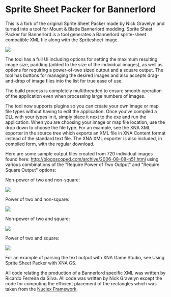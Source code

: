 # Sprite Sheet Packer for Bannerlord

This is a fork of the original Sprite Sheet Packer made by Nick Gravelyn and turned into a tool for Mount & Blade Bannerlord modding.
Sprite Sheet Packer for Bannerlord is a tool generates a Bannerlord sprite-sheet compatible XML file along with the Spritesheet image.

![](https://github.com/nickgravelyn/spritesheetpacker/blob/master/images/ToolUI.png)

The tool has a full UI including options for setting the maximum resulting image size, padding (added to the size of the individual images), as well as options for requiring a power-of-two sized output and a square output. The tool has buttons for managing the desired images and also accepts drag-and-drop of image files into the list for true ease of use.

The build process is completely multithreaded to ensure smooth operation of the application even when processing large numbers of images.

The tool now supports plugins so you can create your own image or map file types without having to edit the application. Once you've compiled a DLL with your types in it, simply place it next to the exe and run the application. When you are choosing your image or map file location, use the drop down to choose the file type. For an example, see the XNA XML exporter in the source tree which exports an XML file in XNA Content format instead of the standard text file. The XNA XML exporter is also included, in compiled form, with the regular download.

Here are some sample output files created from 720 individual images found here: http://blogoscoped.com/archive/2006-08-08-n51.html using various combinations of the "Require Power of Two Output" and "Require Square Output" options:

Non-power of two and non-square:

![](https://github.com/nickgravelyn/spritesheetpacker/blob/master/images/Sheet1.png)

Power of two and non-square:

![](https://github.com/nickgravelyn/spritesheetpacker/blob/master/images/Sheet2.png)

Non-power of two and square:

![](https://github.com/nickgravelyn/spritesheetpacker/blob/master/images/Sheet3.png)

Power of two and square:

![](https://github.com/nickgravelyn/spritesheetpacker/blob/master/images/Sheet4.png)

For an example of parsing the text output with XNA Game Studio, see Using Sprite Sheet Packer with XNA GS.

All code relating the production of a Bannerlord specific XML was written by Ricardo Ferreira da Silva.
All code was written by Nick Gravelyn except the code for computing the efficient placement of the rectangles which was taken from the [Nuclex Framework](http://nuclexframework.codeplex.com/).
